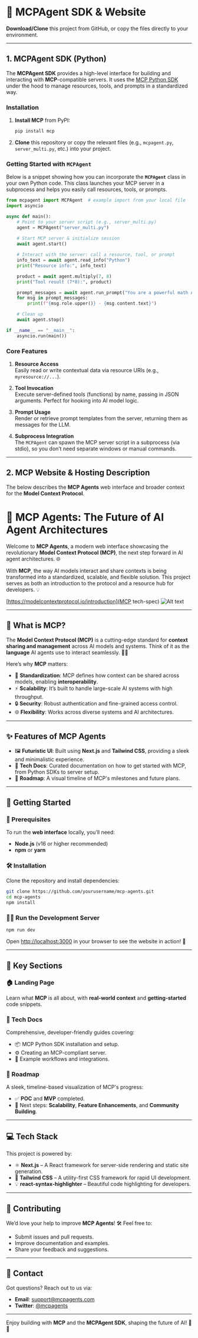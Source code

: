 # 🚀 MCPAgent SDK & Website

**Download/Clone** this project from GitHub, or copy the files directly to your environment.

---

## 1. MCPAgent SDK (Python)

The **MCPAgent SDK** provides a high-level interface for building and interacting with **MCP**-compatible servers. It uses the [MCP Python SDK](https://pypi.org/project/mcp/) under the hood to manage resources, tools, and prompts in a standardized way.

### Installation

1. **Install MCP** from PyPI:
   ```bash
   pip install mcp
   ```

2. **Clone** this repository or copy the relevant files (e.g., `mcpagent.py`, `server_multi.py`, etc.) into your project.

### Getting Started with `MCPAgent`

Below is a snippet showing how you can incorporate the **`MCPAgent`** class in your own Python code. This class launches your MCP server in a subprocess and helps you easily call resources, tools, or prompts.

```python
from mcpagent import MCPAgent  # example import from your local file
import asyncio

async def main():
    # Point to your server script (e.g., server_multi.py)
    agent = MCPAgent("server_multi.py")
    
    # Start MCP server & initialize session
    await agent.start()

    # Interact with the server: call a resource, tool, or prompt
    info_text = await agent.read_info("Python")
    print("Resource info:", info_text)

    product = await agent.multiply(7, 8)
    print("Tool result (7*8):", product)

    prompt_messages = await agent.run_prompt("You are a powerful math Agent\nQ: give the formula of derivative of cos(x)\nA:")
    for msg in prompt_messages:
        print(f"{msg.role.upper()} - {msg.content.text}")

    # Clean up
    await agent.stop()

if __name__ == "__main__":
    asyncio.run(main())
```

### Core Features

1. **Resource Access**  
   Easily read or write contextual data via resource URIs (e.g., `myresource://...`).

2. **Tool Invocation**  
   Execute server-defined tools (functions) by name, passing in JSON arguments. Perfect for hooking into AI model logic.

3. **Prompt Usage**  
   Render or retrieve prompt templates from the server, returning them as messages for the LLM.

4. **Subprocess Integration**  
   The `MCPAgent` can spawn the MCP server script in a subprocess (via stdio), so you don’t need separate windows or manual commands.

---

## 2. MCP Website & Hosting Description

The below describes the **MCP Agents** web interface and broader context for the **Model Context Protocol**.

# 🚀 MCP Agents: The Future of AI Agent Architectures

Welcome to **MCP Agents**, a modern web interface showcasing the revolutionary **Model Context Protocol (MCP)**, the next step forward in AI agent architectures. 🌐

With **MCP**, the way AI models interact and share contexts is being transformed into a standardized, scalable, and flexible solution. This project serves as both an introduction to the protocol and a resource hub for developers. 💡

[https://modelcontextprotocol.io/introduction](MCP tech-spec)
![Alt text](image.png)

---

## 🤔 What is MCP?

The **Model Context Protocol (MCP)** is a cutting-edge standard for **context sharing and management** across AI models and systems. Think of it as the **language** AI agents use to interact seamlessly. 🧠✨

Here’s why **MCP** matters:

- 🧩 **Standardization**: MCP defines how context can be shared across models, enabling **interoperability**.
- ⚡ **Scalability**: It’s built to handle large-scale AI systems with high throughput.
- 🔒 **Security**: Robust authentication and fine-grained access control.
- 🌐 **Flexibility**: Works across diverse systems and AI architectures.

---

## ✨ Features of MCP Agents

- 🖼️ **Futuristic UI**: Built using **Next.js** and **Tailwind CSS**, providing a sleek and minimalistic experience.
- 📑 **Tech Docs**: Curated documentation on how to get started with MCP, from Python SDKs to server setup.
- 🗿 **Roadmap**: A visual timeline of MCP's milestones and future plans.

---

## 🚀 Getting Started

### 🔧 Prerequisites
To run the **web interface** locally, you’ll need:

- **Node.js** (v16 or higher recommended)
- **npm** or **yarn**

### 🛠️ Installation

Clone the repository and install dependencies:

```bash
git clone https://github.com/yourusername/mcp-agents.git
cd mcp-agents
npm install
```

### 🏃‍♂️ Run the Development Server

```bash
npm run dev
```

Open [http://localhost:3000](http://localhost:3000) in your browser to see the website in action! 🌟

---

## 📑 Key Sections

### 🏠 Landing Page
Learn what **MCP** is all about, with **real-world context** and **getting-started** code snippets.

### 📖 Tech Docs
Comprehensive, developer-friendly guides covering:
- 📦 MCP Python SDK installation and setup.
- ⚙️ Creating an MCP-compliant server.
- 🔧 Example workflows and integrations.

### 🗿 Roadmap
A sleek, timeline-based visualization of MCP's progress:
- ✅ **POC** and **MVP** completed.
- 🚀 Next steps: **Scalability**, **Feature Enhancements**, and **Community Building**.

---

## 💻 Tech Stack

This project is powered by:

- ⚛️ **Next.js** – A React framework for server-side rendering and static site generation.
- 🌠 **Tailwind CSS** – A utility-first CSS framework for rapid UI development.
- 💡 **react-syntax-highlighter** – Beautiful code highlighting for developers.

---

## 🤝 Contributing

We’d love your help to improve **MCP Agents**! 🛠️ Feel free to:
- Submit issues and pull requests.
- Improve documentation and examples.
- Share your feedback and suggestions.

---

## 📩 Contact

Got questions? Reach out to us via:

- **Email**: [support@mcpagents.com](mailto:support@mcpagents.com)
- **Twitter**: [@mcpagents](https://x.com/mcpagentai?s=21&t=IrGkUBzm35569bCilBv5oA)

---

Enjoy building with **MCP** and the **MCPAgent SDK**, shaping the future of AI! 🚀✨

